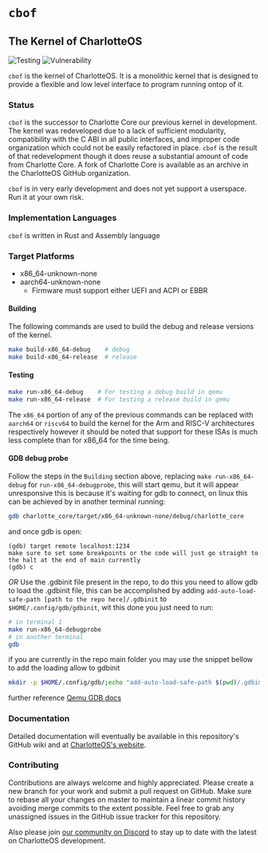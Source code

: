 # `cbof`

## The Kernel of CharlotteOS

![Testing](https://github.com/charlotte-os/charlotte-core/actions/workflows/test_code.yml/badge.svg)
![Vulnerability](https://github.com/charlotte-os/charlotte-core/actions/workflows/cron_report.yml/badge.svg)

`cbof` is the kernel of CharlotteOS. It is a monolithic kernel that is designed to provide a flexible and low level interface to program running ontop of it.

### Status

`cbof` is the successor to Charlotte Core our previous kernel in development. The kernel was redeveloped due to a
lack of sufficient modularity, compatibility with the C ABI in all public interfaces, and improper code organization
which could not be easily refactored in place. `cbof` is the result of that redevelopment though it does reuse a
substantial amount of code from Charlotte Core. A fork of Charlotte Core is available as an archive in the CharlotteOS GitHub organization.

`cbof` is in very early development and does not yet support a userspace. Run it at your own risk.

### Implementation Languages

`cbof` is written in Rust and Assembly language

### Target Platforms

- x86_64-unknown-none
- aarch64-unknown-none
  - Firmware must support either UEFI and ACPI or EBBR

#### Building

The following commands are used to build the debug and release versions of the kernel.

```bash
make build-x86_64-debug    # debug
make build-x86_64-release  # release
```

#### Testing

```bash
make run-x86_64-debug    # For testing a debug build in qemu
make run-x86_64-release  # For testing a release build in qemu
```

The `x86_64` portion of any of the previous commands can be replaced with `aarch64` or `riscv64` to build the kernel for the Arm and RISC-V architectures respectively however it should be noted that support for these ISAs is much less complete than for x86_64 for the time being.

#### GDB debug probe

Follow the steps in the `Building` section above, replacing `make run-x86_64-debug` for `run-x86_64-debugprobe`, this will start qemu, but it will appear unresponsive
this is because it's waiting for gdb to connect, on linux this can be achieved by in another terminal running:

```bash
gdb charlotte_core/target/x86_64-unknown-none/debug/charlotte_core
```

and once gdb is open:

```gdb
(gdb) target remote localhost:1234
make sure to set some breakpoints or the code will just go straight to the halt at the end of main currently
(gdb) c
```

*OR*
Use the .gdbinit file present in the repo, to do this you need to allow gdb to load the .gdbinit file,
this can be accomplished by adding `add-auto-load-safe-path [path to the repo here]/.gdbinit` to `$HOME/.config/gdb/gdbinit`, wit this done you just need to run:

```bash
# in terminal 1
make run-x86_64-debugprobe
# in another terminal
gdb
```

if you are currently in the repo main folder you may use the snippet bellow to add the loading allow to gdbinit

```bash
mkdir -p $HOME/.config/gdb/;echo "add-auto-load-safe-path $(pwd)/.gdbinit" >> $HOME/.config/gdb/gdbinit
```

further reference [Qemu GDB docs](https://qemu-project.gitlab.io/qemu/system/gdb.html)

### Documentation

Detailed documentation will eventually be available in this repository's GitHub wiki and at [CharlotteOS's website](https://www.charlotte-os.org/).

### Contributing

Contributions are always welcome and highly appreciated. Please create a new branch for your work and submit a pull request on GitHub. Make sure to rebase all your changes on master to maintain a linear commit history avoiding merge commits to the extent possible. Feel free to grab any unassigned issues in the GitHub issue tracker for this repository.

Also please join [our community on Discord](https://discord.com/invite/vE7bCCKx4X) to stay up to date with the latest on CharlotteOS development.
